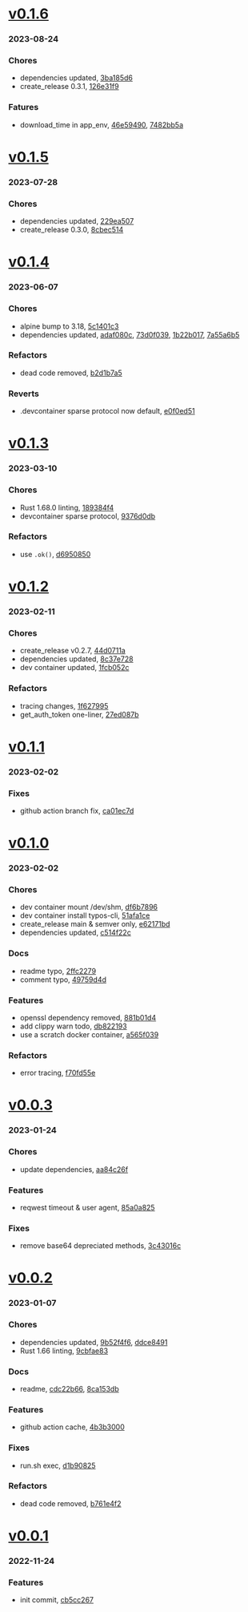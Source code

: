 # <a href='https://github.com/mrjackwills/mealpedant_backup_pi/releases/tag/v0.1.6'>v0.1.6</a>
### 2023-08-24

### Chores
+ dependencies updated, [3ba185d6](https://github.com/mrjackwills/mealpedant_backup_pi/commit/3ba185d61d3702ce7d384a6aa914e26a44683de2)
+ create_release 0.3.1, [126e31f9](https://github.com/mrjackwills/mealpedant_backup_pi/commit/126e31f9c44c2cb3212e6d565af997d9baa23e12)

### Fatures
+ download_time in app_env, [46e59490](https://github.com/mrjackwills/mealpedant_backup_pi/commit/46e5949087f6e1df6a978f37302bc95ab5d7d9a7), [7482bb5a](https://github.com/mrjackwills/mealpedant_backup_pi/commit/7482bb5a4b8af761a8b733dc7b46e96c6bdfda44)

# <a href='https://github.com/mrjackwills/mealpedant_backup_pi/releases/tag/v0.1.5'>v0.1.5</a>
### 2023-07-28

### Chores
+ dependencies updated, [229ea507](https://github.com/mrjackwills/mealpedant_backup_pi/commit/229ea5077bf3db41f0f24d75243d9918b32db8d9)
+ create_release 0.3.0, [8cbec514](https://github.com/mrjackwills/mealpedant_backup_pi/commit/8cbec514e8732a312ade430d6345588e02a7d594)

# <a href='https://github.com/mrjackwills/mealpedant_backup_pi/releases/tag/v0.1.4'>v0.1.4</a>
### 2023-06-07

### Chores
+ alpine bump to 3.18, [5c1401c3](https://github.com/mrjackwills/mealpedant_backup_pi/commit/5c1401c3c104676c84158f1ce2e210b3623bef70)
+ dependencies updated, [adaf080c](https://github.com/mrjackwills/mealpedant_backup_pi/commit/adaf080c4be2b590a5af7edcd4f57a6c04e82d28), [73d0f039](https://github.com/mrjackwills/mealpedant_backup_pi/commit/73d0f039c211cab10284f2bc18626ae6bf9df1f5), [1b22b017](https://github.com/mrjackwills/mealpedant_backup_pi/commit/1b22b0170186b4f2ef829577efc670d9b9b454a5), [7a55a6b5](https://github.com/mrjackwills/mealpedant_backup_pi/commit/7a55a6b56b45293d511615b7e6d762006e872685)

### Refactors
+ dead code removed, [b2d1b7a5](https://github.com/mrjackwills/mealpedant_backup_pi/commit/b2d1b7a534ea660f29cc0b3f408d0d70101ef01f)

### Reverts
+ .devcontainer sparse protocol now default, [e0f0ed51](https://github.com/mrjackwills/mealpedant_backup_pi/commit/e0f0ed51b298e40c6b5fac52b4943c6f323b0df7)

# <a href='https://github.com/mrjackwills/mealpedant_backup_pi/releases/tag/v0.1.3'>v0.1.3</a>
### 2023-03-10

### Chores
+ Rust 1.68.0 linting, [189384f4](https://github.com/mrjackwills/mealpedant_backup_pi/commit/189384f4c3a0d4480e2fab74c00ddd559e95cb28)
+ devcontainer sparse protocol, [9376d0db](https://github.com/mrjackwills/mealpedant_backup_pi/commit/9376d0db6bd3a4d7be7682b406c5f6e326c78517)

### Refactors
+ use `.ok()`, [d6950850](https://github.com/mrjackwills/mealpedant_backup_pi/commit/d69508506f598a7f2e8e5a71e4d02598b0f0061c)

# <a href='https://github.com/mrjackwills/mealpedant_backup_pi/releases/tag/v0.1.2'>v0.1.2</a>
### 2023-02-11

### Chores
+ create_release v0.2.7, [44d0711a](https://github.com/mrjackwills/mealpedant_backup_pi/commit/44d0711abba7ba29231ce701341ea574b9814ec5)
+ dependencies updated, [8c37e728](https://github.com/mrjackwills/mealpedant_backup_pi/commit/8c37e728368576d2a638c484d76a0f8e951f6077)
+ dev container updated, [1fcb052c](https://github.com/mrjackwills/mealpedant_backup_pi/commit/1fcb052cf38120d45dc14dd70ecc7115245f9a4c)

### Refactors
+ tracing changes, [1f627995](https://github.com/mrjackwills/mealpedant_backup_pi/commit/1f627995c8b3503428538ae0a2f8873201eb338c)
+ get_auth_token one-liner, [27ed087b](https://github.com/mrjackwills/mealpedant_backup_pi/commit/27ed087bbc511b726fb1d970ae362207fd703697)

# <a href='https://github.com/mrjackwills/mealpedant_backup_pi/releases/tag/v0.1.1'>v0.1.1</a>
### 2023-02-02

### Fixes
+ github action branch fix, [ca01ec7d](https://github.com/mrjackwills/mealpedant_backup_pi/commit/ca01ec7db8120efc48869c957d0b98786ea23aab)

# <a href='https://github.com/mrjackwills/mealpedant_backup_pi/releases/tag/v0.1.0'>v0.1.0</a>
### 2023-02-02

### Chores
+ dev container mount /dev/shm, [df6b7896](https://github.com/mrjackwills/mealpedant_backup_pi/commit/df6b7896dea8d32795ed7c47b75b386eee0509aa)
+ dev container install typos-cli, [51afa1ce](https://github.com/mrjackwills/mealpedant_backup_pi/commit/51afa1ce531489e390a5344076c1eb41e95c5bff)
+ create_release main & semver only, [e62171bd](https://github.com/mrjackwills/mealpedant_backup_pi/commit/e62171bd3ec4254b6260713a6a8f74cdaf8b6571)
+ dependencies updated, [c514f22c](https://github.com/mrjackwills/mealpedant_backup_pi/commit/c514f22ce4abaf521f2147a5762805bc4fc61e1c)

### Docs
+ readme typo, [2ffc2279](https://github.com/mrjackwills/mealpedant_backup_pi/commit/2ffc2279d908698a4ba58454457b4d576fd32ef7)
+ comment typo, [49759d4d](https://github.com/mrjackwills/mealpedant_backup_pi/commit/49759d4dee7555cde9cf99a6bfbf8e2e767c4b26)

### Features
+ openssl dependency removed, [881b01d4](https://github.com/mrjackwills/mealpedant_backup_pi/commit/881b01d444e286ae6f9a10f79e075103f76383d4)
+ add clippy warn todo, [db822193](https://github.com/mrjackwills/mealpedant_backup_pi/commit/db822193e03fb7c41a0ca3306df4568a540010b7)
+ use a scratch docker container, [a565f039](https://github.com/mrjackwills/mealpedant_backup_pi/commit/a565f03900652b6d0e8288521f484621bc21d750)

### Refactors
+ error tracing, [f70fd55e](https://github.com/mrjackwills/mealpedant_backup_pi/commit/f70fd55e627abdc71786eb02fa02a5491b04166c)

# <a href='https://github.com/mrjackwills/mealpedant_backup_pi/releases/tag/v0.0.3'>v0.0.3</a>
### 2023-01-24

### Chores
+ update dependencies, [aa84c26f](https://github.com/mrjackwills/mealpedant_backup_pi/commit/aa84c26f8f84efd60f694b3aa1d9c7f362512c5b)

### Features
+ reqwest timeout & user agent, [85a0a825](https://github.com/mrjackwills/mealpedant_backup_pi/commit/85a0a825584860050064b550c0fd1223416fabfc)

### Fixes
+ remove base64 depreciated methods, [3c43016c](https://github.com/mrjackwills/mealpedant_backup_pi/commit/3c43016cec9a212246607291d49f08ee2ba82b96)

# <a href='https://github.com/mrjackwills/mealpedant_backup_pi/releases/tag/v0.0.2'>v0.0.2</a>
### 2023-01-07

### Chores
+ dependencies updated, [9b52f4f6](https://github.com/mrjackwills/mealpedant_backup_pi/commit/9b52f4f683f67a1944e12ecf7ddb659a8b25e05a), [ddce8491](https://github.com/mrjackwills/mealpedant_backup_pi/commit/ddce8491bdc61f81adf0a6707b2b4d20b7aea710)
+ Rust 1.66 linting, [9cbfae83](https://github.com/mrjackwills/mealpedant_backup_pi/commit/9cbfae832bbcdb10f187174d2742f11781460006)

### Docs
+ readme, [cdc22b66](https://github.com/mrjackwills/mealpedant_backup_pi/commit/cdc22b663b5bab2747798e68ee7bab697076097a), [8ca153db](https://github.com/mrjackwills/mealpedant_backup_pi/commit/8ca153db933e0978f8f81bcab08a39a65cff4b62)

### Features
+ github action cache, [4b3b3000](https://github.com/mrjackwills/mealpedant_backup_pi/commit/4b3b30007e243174239345bd24bda4783a6658b0)

### Fixes
+ run.sh exec, [d1b90825](https://github.com/mrjackwills/mealpedant_backup_pi/commit/d1b90825564c60411863f4722dda9c2b7bc3a150)

### Refactors
+ dead code removed, [b761e4f2](https://github.com/mrjackwills/mealpedant_backup_pi/commit/b761e4f2a35ad200c121ce296e37a04877471f72)

# <a href='https://github.com/mrjackwills/mealpedant_backup_pi/releases/tag/v0.0.1'>v0.0.1</a>
### 2022-11-24

### Features
+ init commit, [cb5cc267](https://github.com/mrjackwills/mealpedant_backup_pi/commit/cb5cc2673de64eb0f2870fbe8a51bbaf75aeaf1a)
